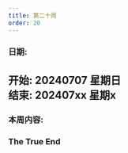 ```yaml
---
title: 第二十周
order: 20
---
```


### 日期:  
**开始: 20240707 星期日**  
**结束: 202407xx 星期x**  
---

### 本周内容:  

### The True End  